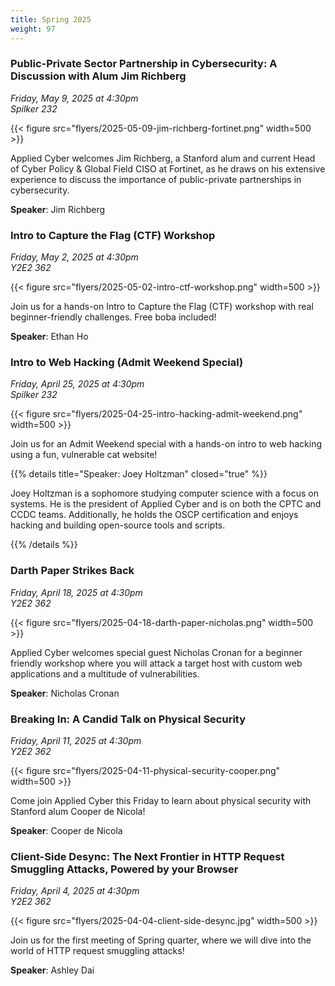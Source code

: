 ```yaml
---
title: Spring 2025
weight: 97
---
```


### Public-Private Sector Partnership in Cybersecurity: A Discussion with Alum Jim Richberg

*Friday, May 9, 2025 at 4:30pm* \
*Spilker 232*

{{< figure src="flyers/2025-05-09-jim-richberg-fortinet.png" width=500 >}}

Applied Cyber welcomes Jim Richberg, a Stanford alum and current Head of Cyber Policy & Global Field
CISO at Fortinet, as he draws on his extensive experience to discuss the importance of
public-private partnerships in cybersecurity.

**Speaker**: Jim Richberg

### Intro to Capture the Flag (CTF) Workshop

*Friday, May 2, 2025 at 4:30pm* \
*Y2E2 362*

{{< figure src="flyers/2025-05-02-intro-ctf-workshop.png" width=500 >}}

Join us for a hands-on Intro to Capture the Flag (CTF) workshop with real beginner-friendly challenges. Free boba included!

**Speaker**: Ethan Ho

### Intro to Web Hacking (Admit Weekend Special)

*Friday, April 25, 2025 at 4:30pm* \
*Spilker 232*

{{< figure src="flyers/2025-04-25-intro-hacking-admit-weekend.png" width=500 >}}

Join us for an Admit Weekend special with a hands-on intro to web hacking using a fun, vulnerable cat website!

{{% details title="Speaker: Joey Holtzman" closed="true" %}}

Joey Holtzman is a sophomore studying computer science with a focus on systems. He is the president of Applied Cyber and is on both the CPTC and CCDC teams. Additionally, he holds the OSCP certification and enjoys hacking and building open-source tools and scripts.

{{% /details %}}

### Darth Paper Strikes Back

*Friday, April 18, 2025 at 4:30pm* \
*Y2E2 362*

{{< figure src="flyers/2025-04-18-darth-paper-nicholas.png" width=500 >}}

Applied Cyber welcomes special guest Nicholas Cronan for a beginner friendly workshop where
you will attack a target host with custom web applications and a multitude of vulnerabilities.

**Speaker**: Nicholas Cronan

### Breaking In: A Candid Talk on Physical Security

*Friday, April 11, 2025 at 4:30pm* \
*Y2E2 362*

{{< figure src="flyers/2025-04-11-physical-security-cooper.png" width=500 >}}

Come join Applied Cyber this Friday to learn about physical security with Stanford alum Cooper de Nicola!

**Speaker**: Cooper de Nicola

### Client-Side Desync: The Next Frontier in HTTP Request Smuggling Attacks, Powered by your Browser

*Friday, April 4, 2025 at 4:30pm* \
*Y2E2 362*

{{< figure src="flyers/2025-04-04-client-side-desync.jpg" width=500 >}}

Join us for the first meeting of Spring quarter, where we will dive into the world of HTTP request
smuggling attacks!

**Speaker**: Ashley Dai
